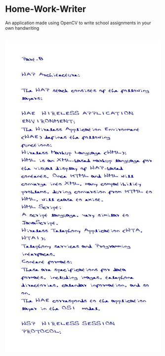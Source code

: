 # Home-Work-Writer
An application made using OpenCV to write school assignments in your own handwriting
<br/>
<br />

<img src="https://github.com/RishiNanthan/Home-Work-Writer/blob/master/0.jpg?raw=true" alt="Home Work" />
